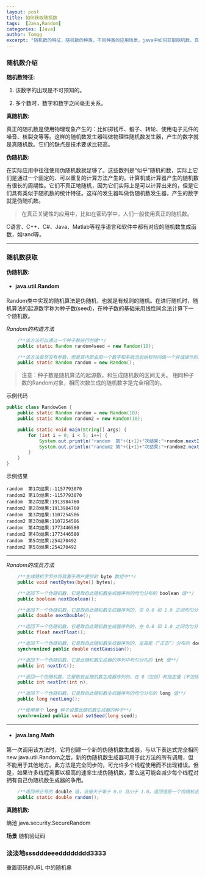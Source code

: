 ```yaml
---
layout: post
title: 如何获取随机数
tags:  [Java,Random]
categories: [Java]
author: Tomgg
excerpt: "随机数的特征，随机数的种类，不同种类的应用场景，java中如何获取随机数，真正随机数如何获取？"
---
```



### 随机数介绍

**随机数特征:**

1. 该数字的出现是不可预知的。

2. 多个数时，数字和数字之间毫无关系。

**真随机数:**

真正的随机数是使用物理现象产生的：比如掷钱币、骰子、转轮、使用电子元件的噪音、核裂变等等。这样的随机数发生器叫做物理性随机数发生器，产生的数字就是真随机数。它们的缺点是技术要求比较高。

**伪随机数:**

在实际应用中往往使用伪随机数就足够了。这些数列是“似乎”随机的数，实际上它们是通过一个固定的、可以重复的计算方法产生的。计算机或计算器产生的随机数有很长的周期性。它们不真正地随机，因为它们实际上是可以计算出来的，但是它们具有类似于随机数的统计特征。这样的发生器叫做伪随机数发生器，产生的数字就是伪随机数。

>在真正关键性的应用中，比如在密码学中，人们一般使用真正的随机数。

C语言、C++、C#、Java、Matlab等程序语言和软件中都有对应的随机数生成函数，如rand等。

***

### 随机数获取

**伪随机数:**

+ #### java.util.Random


Random类中实现的随机算法是伪随机，也就是有规则的随机。在进行随机时，随机算法的起源数字称为种子数(seed)，在种子数的基础采用线性同余法计算下一个随机数。


_Random的构造方法_

``` java
	/**该方法可以通过一个种子数进行创建**/
	public static Random random4seed = new Random(10);
```

``` java
	/**该方法虽然没有参数，但是其内部会用一个数字和系统当前纳秒时间做一个异或操作的结果作为种子数，再调用有参的构造方法。由于系统时间是一直在变化的，所以基本上得到随机数都是不重复**/
	public static Random random = new Random();
```

>注意：种子数是随机算法的起源数，和生成随机数的区间无关。
>相同种子数的Random对象，相同次数生成的随机数字是完全相同的。

示例代码

``` java
public class RandowGen {
	public static Random random = new Random(10);
	public static Random random2 = new Random(10);

	public static void main(String[] args) {
		for (int i = 0; i < 5; i++) {
			System.out.println("random  第"+(i+1)+"次结果:"+random.nextInt());
			System.out.println("random2 第"+(i+1)+"次结果:"+random2.nextInt());
		}
	}
}
```

示例结果

```
random  第1次结果:-1157793070
random2 第1次结果:-1157793070
random  第2次结果:1913984760
random2 第2次结果:1913984760
random  第3次结果:1107254586
random2 第3次结果:1107254586
random  第4次结果:1773446580
random2 第4次结果:1773446580
random  第5次结果:254270492
random2 第5次结果:254270492
```

***

_Random的成员方法_


``` java
	/**生成随机字节并将其置于用户提供的 byte 数组中**/
	public void nextBytes(byte[] bytes);
```

``` java
	/**返回下一个伪随机数，它是取自此随机数生成器序列的均匀分布的 boolean 值**/
	public boolean nextBoolean();
```

``` java
	/**返回下一个伪随机数，它是取自此随机数生成器序列的、在 0.0 和 1.0 之间均匀分布的 double 值**/
	public double nextDouble();
```

``` java
	/**返回下一个伪随机数，它是取自此随机数生成器序列的、在 0.0 和 1.0 之间均匀分布的 float 值**/
	public float nextFloat();
```

``` java
	/**返回下一个伪随机数，它是取自此随机数生成器序列的、呈高斯（“正态”）分布的 double 值，其平均值是 0.0，标准差是 1.0**/
	synchronized public double nextGaussian();
```

``` java
	/**返回下一个伪随机数，它是此随机数生成器的序列中均匀分布的 int 值**/
	public int nextInt();
```

``` java
	/**返回一个伪随机数，它是取自此随机数生成器序列的、在 0（包括）和指定值（不包括）之间均匀分布的 int 值**/
	public int nextInt(int n);
```

``` java
	/**返回下一个伪随机数，它是取自此随机数生成器序列的均匀分布的 long 值**/
	public long nextLong();
```

``` java
	/**使用单个 long 种子设置此随机数生成器的种子**/
	synchronized public void setSeed(long seed);
```

***

+ #### java.lang.Math

第一次调用该方法时，它将创建一个新的伪随机数生成器，与以下表达式完全相同new java.util.Random之后，新的伪随机数生成器可用于此方法的所有调用，但不能用于其他地方。此方法是完全同步的，可允许多个线程使用而不出现错误。但是，如果许多线程需要以极高的速率生成伪随机数，那么这可能会减少每个线程对拥有自己伪随机数生成器的争用。

``` java
	/**返回带正号的 double 值，该值大于等于 0.0 且小于 1.0。返回值是一个伪随机选择的数，在该范围内（近似）均匀分布**/
	public static double random();
```


**真随机数:**


熵池
java.security.SecureRandom


**场景**
随机验证码

### 淡淡地sssdddeeedddddddd3333

重置密码的URL 中的随机串
